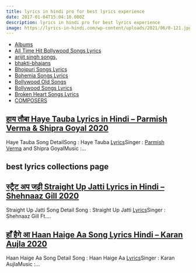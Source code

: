 ```yaml
---
title: lyrics in hindi pro for best lyrics experience
date: 2017-01-04T15:04:10.000Z
description: lyrics in hindi pro for best lyrics experience
image: https://lyrics-in-hindi.com/wp-content/uploads/2021/06/0-121.jpg
---
```

<!--StartFragment-->

* [Albums](https://lyrics-in-hindi.com/albums/)
* [All Time Hit Bollywood Songs Lyrics](https://lyrics-in-hindi.com/all-time-hit-bollywood-songs-lyrics/)
* [arijit singh songs,](https://lyrics-in-hindi.com/arijit-singh-songs/)
* [bhakti-bhajans](https://lyrics-in-hindi.com/bhakti-bhajans/)
* [Bhojpuri Songs Lyrics](https://lyrics-in-hindi.com/bhojpuri-songs-lyrics/)
* [Bohemia Songs Lyrics](https://lyrics-in-hindi.com/bohemia-songs-lyrics/)
* [Bollywood Old Songs](https://lyrics-in-hindi.com/bollywood-old-songs/)
* [Bollywood Songs Lyrics](https://lyrics-in-hindi.com/bollywood-songs-lyrics/)
* [Broken Heart Songs Lyrics](https://lyrics-in-hindi.com/broken-heart-songs-lyrics/)
* [COMPOSERS](https://lyrics-in-hindi.com/composers/)

<!--EndFragment-->

<!--StartFragment-->

## [हाय तौबा Haye Tauba Lyrics in Hindi – Parmish Verma & Shipra Goyal 2020](https://lyrics-in-hindi.com/song-lyrics-collection/%e0%a4%b9%e0%a4%be%e0%a4%af-%e0%a4%a4%e0%a5%8c%e0%a4%ac%e0%a4%be-haye-tauba-lyrics-in-hindi-parmish-verma-shipra-goyal-2020/)

Haye Tauba Song DetailSong : Haye Tauba [Lyrics](https://lyrics-in-hindi.com/tag/lyrics/)Singer : [Parmish Verma](https://lyrics-in-hindi.com/tag/parmish-verma/) and Shipra GoyalMusic :…

<!--EndFragment-->

## best lyrics collections page 

<!--StartFragment-->

## [स्ट्रैट अप जट्टी Straight Up Jatti Lyrics in Hindi – Shehnaaz Gill 2020](https://lyrics-in-hindi.com/punjabi-songs-lyrics/%e0%a4%b8%e0%a5%8d%e0%a4%9f%e0%a5%8d%e0%a4%b0%e0%a5%88%e0%a4%9f-%e0%a4%85%e0%a4%aa-%e0%a4%9c%e0%a4%9f%e0%a5%8d%e0%a4%9f%e0%a5%80-straight-up-jatti-lyrics-in-hindi-shehnaaz-gill-2020/)

Straight Up Jatti Song Detail Song : Straight Up Jatti [Lyrics](https://lyrics-in-hindi.com/tag/lyrics/)Singer : Shehnaaz Gill Ft.…

<!--EndFragment-->

<!--StartFragment-->

## [हाँ हैगे आ Haan Haige Aa Song Lyrics Hindi – Karan Aujla 2020](https://lyrics-in-hindi.com/song-lyrics-collection/%e0%a4%b9%e0%a4%be%e0%a4%81-%e0%a4%b9%e0%a5%88%e0%a4%97%e0%a5%87-%e0%a4%86-haan-haige-aa-song-lyrics-hindi-karan-aujla-2020/)

Haan Haige Aa Song Detail Song : Haan Haige Aa [Lyrics](https://lyrics-in-hindi.com/tag/lyrics/)Singer : Karan AujlaMusic :…

<!--EndFragment-->